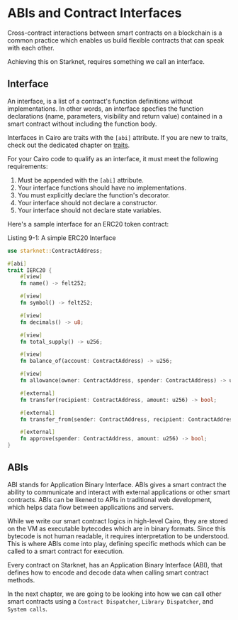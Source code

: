 # ABIs and Contract Interfaces

Cross-contract interactions between smart contracts on a blockchain is a common practice which enables us build flexible contracts that can speak with each other.

Achieving this on Starknet, requires something we call an interface.

## Interface
An interface, is a list of a contract's function definitions without implementations. In other words, an interface specfies the function declarations (name, parameters, visibility and return value) contained in a smart contract without including the function body.

Interfaces in Cairo are traits with the `[abi]` attribute. If you are new to traits, check out the dedicated chapter on [traits](./ch07-02-traits-in-cairo.md).

For your Cairo code to qualify as an interface, it must meet the following requirements:

1. Must be appended with the `[abi]` attribute.
2. Your interface functions should have no implementations.
3. You must explicitly declare the function's decorator.
4. Your interface should not declare a constructor.
5. Your interface should not declare state variables.

Here's a sample interface for an ERC20 token contract:

<span class="caption">Listing 9-1: A simple ERC20 Interface</span>

```rust
use starknet::ContractAddress;

#[abi]
trait IERC20 {
    #[view]
    fn name() -> felt252;

    #[view]
    fn symbol() -> felt252;

    #[view]
    fn decimals() -> u8;

    #[view]
    fn total_supply() -> u256;

    #[view]
    fn balance_of(account: ContractAddress) -> u256;

    #[view]
    fn allowance(owner: ContractAddress, spender: ContractAddress) -> u256;

    #[external]
    fn transfer(recipient: ContractAddress, amount: u256) -> bool;

    #[external]
    fn transfer_from(sender: ContractAddress, recipient: ContractAddress, amount: u256) -> bool;

    #[external]
    fn approve(spender: ContractAddress, amount: u256) -> bool;
}
```

## ABIs
ABI stands for Application Binary Interface. ABIs gives a smart contract the ability to communicate and interact with external applications or other smart contracts. ABIs can be likened to APIs in traditional web development, which helps data flow between applications and servers.

While we write our smart contract logics in high-level Cairo, they are stored on the VM as executable bytecodes which are in binary formats. Since this bytecode is not human readable, it requires interpretation to be understood. This is where ABIs come into play, defining specific methods which can be called to a smart contract for execution.

Every contract on Starknet, has an Application Binary Interface (ABI), that defines how to encode and decode data when calling smart contract methods.

In the next chapter, we are going to be looking into how we can call other smart contracts using a `Contract Dispatcher`, `Library Dispatcher`, and `System calls`.